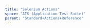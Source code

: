 ```yaml
---
title: "Selenium Actions"
space: "ATS (Application Test Suite)"
parent: "Standard+Actions+Reference"
---
```

